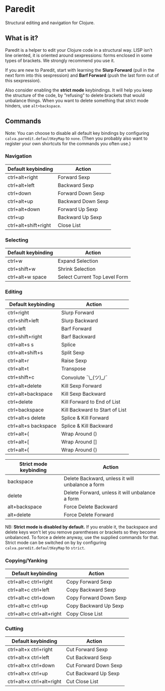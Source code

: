 # Paredit

Structural editing and navigation for Clojure.

## What is it?

Paredit is a helper to edit your Clojure code in a structural way. LISP isn't line oriented, it is oriented around sexpressions: forms enclosed in some types of brackets. We strongly recommend you use it.

If you are new to Paredit, start with learning the **Slurp Forward** (pull in the next form into this sexpression) and **Barf Forward** (push the last form out of this sexpression).

Also consider enabling the **strict mode** keybindings. It will help you keep the structure of the code, by ”refusing” to delete brackets that would unbalance things. When you want to delete something that strict mode hinders, use `alt+backspace`.

## Commands

Note: You can choose to disable all default key bindings by configuring `calva.paredit.defaultKeyMap` to `none`. (Then you probably also want to register your own shortcuts for the commands you often use.)

### Navigation

Default keybinding      | Action
------------------      | ------
ctrl+alt+right          | Forward Sexp
ctrl+alt+left           | Backward Sexp
ctrl+down               | Forward Down Sexp
ctrl+alt+up             | Backward Down Sexp
ctrl+alt+down           | Forward Up Sexp
ctrl+up                 | Backward Up Sexp
ctrl+alt+shift+right    | Close List

### Selecting

Default keybinding | Action
------------------ | ------
ctrl+w             | Expand Selection
ctrl+shift+w       | Shrink Selection
ctrl+alt+w space   | Select Current Top Level Form

### Editing

Default keybinding                | Action
------------------                | ------
ctrl+right                        | Slurp Forward
ctrl+shift+left                   | Slurp Backward
ctrl+left                         | Barf Forward
ctrl+shift+right                  | Barf Backward
ctrl+alt+s s                      | Splice
ctrl+alt+shift+s                  | Split Sexp
ctrl+alt+r                        | Raise Sexp
ctrl+alt+t                        | Transpose
ctrl+shift+c                      | Convolute ¯\\\_(ツ)_/¯
ctrl+alt+delete                   | Kill Sexp Forward
ctrl+alt+backspace                | Kill Sexp Backward
ctrl+delete                       | Kill Forward to End of List
ctrl+backspace                    | Kill Backward to Start of List
ctrl+alt+s delete                 | Splice & Kill Forward
ctrl+alt+s backspace              | Splice & Kill Backward
ctrl+alt+(                        | Wrap Around ()
ctrl+alt+[                        | Wrap Around []
ctrl+alt+{                        | Wrap Around {}

Strict mode keybinding            | Action
----------------------            | ------
backspace                         | Delete Backward, unless it will unbalance a form
delete                            | Delete Forward, unless it will unbalance a form
alt+backspace                     | Force Delete Backward
alt+delete                        | Force Delete Forward

NB: **Strict mode is disabled by default.** If you enable it, the backspace and delete keys won't let you remove parentheses or brackets so they become unbalanced. To force a delete anyway, use the supplied commands for that. Strict mode can be switched on by by configuring `calva.paredit.defaultKeyMap` to `strict`.


### Copying/Yanking

Default keybinding | Action
------------------ | ------
ctrl+alt+c ctrl+right         | Copy Forward Sexp
ctrl+alt+c ctrl+left          | Copy Backward Sexp
ctrl+alt+c ctrl+down          | Copy Forward Down Sexp
ctrl+alt+c ctrl+up            | Copy Backward Up Sexp
ctrl+alt+c ctrl+alt+right     | Copy Close List

### Cutting

Default keybinding | Action
------------------ | ------
ctrl+alt+x ctrl+right         | Cut Forward Sexp
ctrl+alt+x ctrl+left          | Cut Backward Sexp
ctrl+alt+x ctrl+down          | Cut Forward Down Sexp
ctrl+alt+x ctrl+up            | Cut Backward Up Sexp
ctrl+alt+x ctrl+alt+right     | Cut Close List

